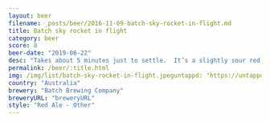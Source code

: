 ```yaml
---
layout: beer
filename: _posts/beer/2016-11-09-batch-sky-rocket-in-flight.md
title: Batch sky rocket in flight
category: beer
score: 8
beer-date: "2019-06-22"
desc: "Takes about 5 minutes just to settle.  It’s a slightly sour red but very mild in most ways. By the end I want more, but I don’t want to wait for it to settle again"
permalink: /beer/:title.html
img: /img/list/batch-sky-rocket-in-flight.jpeguntappd: "https://untappd.com/b/batch-brewing-company-sky-rocket-in-flight/2822665"
country: "Australia"
brewery: "Batch Brewing Company"
breweryURL: "breweryURL"
style: "Red Ale - Other"
---
```

